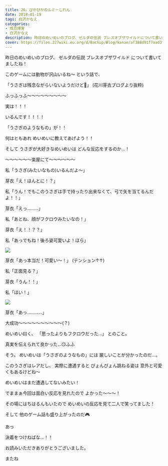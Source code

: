 ```yaml
---
title: 26。ぴかぴかのルミーしれん
date: 2018-01-19
tags: 白沢かなえ
categories: 
- 成员博客
- 白沢かなえ
description: 昨日のめいめいのブログ、ゼルダの伝説 ブレスオブザワイルドについて書いてましたね！このゲームには動物が沢山いるね〜という話で、「うさぎは残念ながらいないようだけど🐰」(...
cover: https://files.227wiki.eu.org/d/Backup/Blog/kanae/af388d91f7aad3f406bf9e5a3032f.jpg 
---
```







昨日のめいめいのブログ、
ゼルダの伝説 ブレスオブザワイルド
について書いてましたね！



このゲームには動物が沢山いるね〜
という話で、

「うさぎは残念ながらいないようだけど🐰」
(花川芽衣ブログより抜粋)








ふっふっふ〜〜〜〜〜〜〜〜〜



実は！！！

いるんです！！！！


「うさぎのようなもの」が！！








何はともあれ
めいめいに教えてあげよう！！


そして
うさぎが大好きなめいめいは
どんな反応をするのか…！







〜〜〜〜〜〜楽屋にて〜〜〜〜〜〜



私「うさぎ(みたいなもの)いるんだよ〜」

芽衣「え！ほんとに！？」

私「うん！でもこのうさぎは手で持ったり出来なくて、弓で矢を当てるんだよ！！」

芽衣「えっ………」

私「あとね、顔がフクロウみたいなの！」

芽衣「え！！？？」

私「あっでもね！後ろ姿可愛いよ！ほら」


![](https://files.227wiki.eu.org/d/Backup/Blog/kanae/af388d91f7aad3f406bf9e5a3032f.jpg)



芽衣「あっ本当だ！可愛い〜！」
(テンション↑↑)

私「正面見る？」

芽衣「うん！！」

私「ほい！」


![](https://files.227wiki.eu.org/d/Backup/Blog/kanae/af388d91f7aad3f406bf9e5a3032f-01.jpg)



芽衣「あっ…………」









大成功〜〜〜〜〜〜〜〜〜〜(？)






めいめい曰く、
「思ったよりもフクロウだった…」
とのこと。





真実を伝えられて良かった…😏ふふ


そう。
めいめいは「うさぎのようなもの」には
厳しいことが分かったのだ…。





このうさぎはレアだし、
実際に遭遇すると
ぴょんぴょん跳ねる姿は
意外と可愛くもあるけどね〜

めいめいはまだ遭遇してないみたい！




でままぁ今回は面白い反応を見れたので
よかった〜〜〜！

その場にはちはるんもいたので
めいめいの反応を見て二人で笑ってました！


そして
他のゲーム話も盛り上がったのだ🎮





あっ

決着をつけねばな…！！










お読みいただきありがとうございました。

またね


